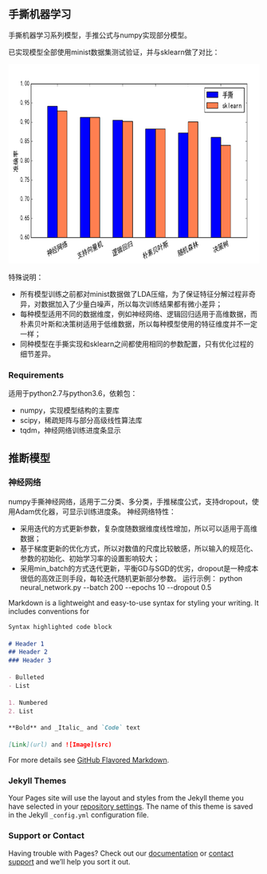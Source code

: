 ## 手撕机器学习

手撕机器学习系列模型，手推公式与numpy实现部分模型。

已实现模型全部使用minist数据集测试验证，并与sklearn做了对比：
<p align = 'center'>
<img src = 'images/accuracy.png' height = '400px'>
</p>

特殊说明：

* 所有模型训练之前都对minist数据做了LDA压缩，为了保证特征分解过程非奇异，对数据加入了少量白噪声，所以每次训练结果都有微小差异；
* 每种模型适用不同的数据维度，例如神经网络、逻辑回归适用于高维数据，而朴素贝叶斯和决策树适用于低维数据，所以每种模型使用的特征维度并不一定一样；
* 同种模型在手撕实现和sklearn之间都使用相同的参数配置，只有优化过程的细节差异。

### Requirements
适用于python2.7与python3.6，依赖包：
- numpy，实现模型结构的主要库
- scipy，稀疏矩阵与部分高级线性算法库
- tqdm，神经网络训练进度条显示

## 推断模型

### 神经网络
numpy手撕神经网络，适用于二分类、多分类，手推梯度公式，支持dropout，使用Adam优化器，可显示训练进度条。
神经网络特性：
* 采用迭代的方式更新参数，复杂度随数据维度线性增加，所以可以适用于高维数据；
* 基于梯度更新的优化方式，所以对数值的尺度比较敏感，所以输入的规范化、参数的初始化、初始学习率的设置影响较大；
* 采用min_batch的方式迭代更新，平衡GD与SGD的优劣，dropout是一种成本很低的高效正则手段，每轮迭代随机更新部分参数。
运行示例：
	python neural_network.py --batch 200 --epochs 10 --dropout 0.5

Markdown is a lightweight and easy-to-use syntax for styling your writing. It includes conventions for

```markdown
Syntax highlighted code block

# Header 1
## Header 2
### Header 3

- Bulleted
- List

1. Numbered
2. List

**Bold** and _Italic_ and `Code` text

[Link](url) and ![Image](src)
```

For more details see [GitHub Flavored Markdown](https://guides.github.com/features/mastering-markdown/).

### Jekyll Themes

Your Pages site will use the layout and styles from the Jekyll theme you have selected in your [repository settings](https://github.com/caishiqing/manual/settings). The name of this theme is saved in the Jekyll `_config.yml` configuration file.

### Support or Contact

Having trouble with Pages? Check out our [documentation](https://help.github.com/categories/github-pages-basics/) or [contact support](https://github.com/contact) and we’ll help you sort it out.
